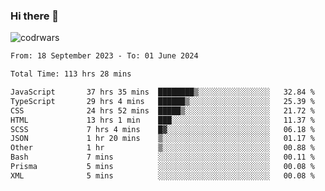 ### Hi there 👋


![codrwars](https://www.codewars.com/users/rsschool_c9af20f58c35c696/badges/micro) 

<!--START_SECTION:waka-->

```txt
From: 18 September 2023 - To: 01 June 2024

Total Time: 113 hrs 28 mins

JavaScript       37 hrs 35 mins  ████████▒░░░░░░░░░░░░░░░░   32.84 %
TypeScript       29 hrs 4 mins   ██████▒░░░░░░░░░░░░░░░░░░   25.39 %
CSS              24 hrs 52 mins  █████▒░░░░░░░░░░░░░░░░░░░   21.72 %
HTML             13 hrs 1 min    ███░░░░░░░░░░░░░░░░░░░░░░   11.37 %
SCSS             7 hrs 4 mins    █▓░░░░░░░░░░░░░░░░░░░░░░░   06.18 %
JSON             1 hr 20 mins    ▒░░░░░░░░░░░░░░░░░░░░░░░░   01.17 %
Other            1 hr            ▒░░░░░░░░░░░░░░░░░░░░░░░░   00.88 %
Bash             7 mins          ░░░░░░░░░░░░░░░░░░░░░░░░░   00.11 %
Prisma           5 mins          ░░░░░░░░░░░░░░░░░░░░░░░░░   00.08 %
XML              5 mins          ░░░░░░░░░░░░░░░░░░░░░░░░░   00.08 %
```

<!--END_SECTION:waka-->
